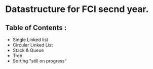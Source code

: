 # Datastructure for FCI secnd year. 

## Table of Contents : 
  - Single Linked list 
  - Circular Linked List
  - Stack & Queue
  - Tree
  - Sorting "still on progress"
